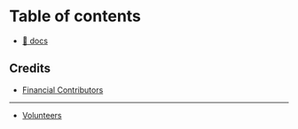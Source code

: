 # Table of contents

* [👋 docs](README.md)

## Credits

* [Financial Contributors](group-1/credits.md)

***

* [Volunteers](volunteers.md)
